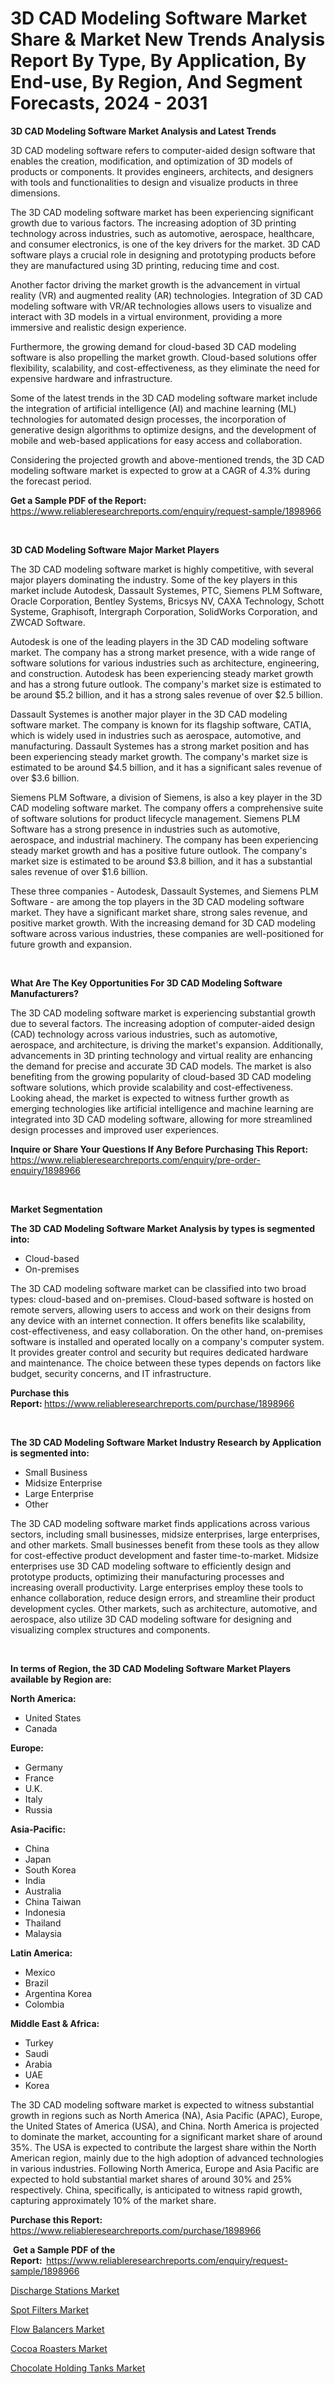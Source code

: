 <p><h1>3D CAD Modeling Software Market Share & Market New Trends Analysis Report By Type, By Application, By End-use, By Region, And Segment Forecasts, 2024 - 2031</h1></p><p><strong>3D CAD Modeling Software Market Analysis and Latest Trends</strong></p>
<p><p>3D CAD modeling software refers to computer-aided design software that enables the creation, modification, and optimization of 3D models of products or components. It provides engineers, architects, and designers with tools and functionalities to design and visualize products in three dimensions.</p><p>The 3D CAD modeling software market has been experiencing significant growth due to various factors. The increasing adoption of 3D printing technology across industries, such as automotive, aerospace, healthcare, and consumer electronics, is one of the key drivers for the market. 3D CAD software plays a crucial role in designing and prototyping products before they are manufactured using 3D printing, reducing time and cost.</p><p>Another factor driving the market growth is the advancement in virtual reality (VR) and augmented reality (AR) technologies. Integration of 3D CAD modeling software with VR/AR technologies allows users to visualize and interact with 3D models in a virtual environment, providing a more immersive and realistic design experience.</p><p>Furthermore, the growing demand for cloud-based 3D CAD modeling software is also propelling the market growth. Cloud-based solutions offer flexibility, scalability, and cost-effectiveness, as they eliminate the need for expensive hardware and infrastructure.</p><p>Some of the latest trends in the 3D CAD modeling software market include the integration of artificial intelligence (AI) and machine learning (ML) technologies for automated design processes, the incorporation of generative design algorithms to optimize designs, and the development of mobile and web-based applications for easy access and collaboration.</p><p>Considering the projected growth and above-mentioned trends, the 3D CAD modeling software market is expected to grow at a CAGR of 4.3% during the forecast period.</p></p>
<p><strong>Get a Sample PDF of the Report:&nbsp;</strong> <a href="https://www.reliableresearchreports.com/enquiry/request-sample/1898966">https://www.reliableresearchreports.com/enquiry/request-sample/1898966</a></p>
<p>&nbsp;</p>
<p><strong>3D CAD Modeling Software Major Market Players</strong></p>
<p><p>The 3D CAD modeling software market is highly competitive, with several major players dominating the industry. Some of the key players in this market include Autodesk, Dassault Systemes, PTC, Siemens PLM Software, Oracle Corporation, Bentley Systems, Bricsys NV, CAXA Technology, Schott Systeme, Graphisoft, Intergraph Corporation, SolidWorks Corporation, and ZWCAD Software.</p><p>Autodesk is one of the leading players in the 3D CAD modeling software market. The company has a strong market presence, with a wide range of software solutions for various industries such as architecture, engineering, and construction. Autodesk has been experiencing steady market growth and has a strong future outlook. The company's market size is estimated to be around $5.2 billion, and it has a strong sales revenue of over $2.5 billion.</p><p>Dassault Systemes is another major player in the 3D CAD modeling software market. The company is known for its flagship software, CATIA, which is widely used in industries such as aerospace, automotive, and manufacturing. Dassault Systemes has a strong market position and has been experiencing steady market growth. The company's market size is estimated to be around $4.5 billion, and it has a significant sales revenue of over $3.6 billion.</p><p>Siemens PLM Software, a division of Siemens, is also a key player in the 3D CAD modeling software market. The company offers a comprehensive suite of software solutions for product lifecycle management. Siemens PLM Software has a strong presence in industries such as automotive, aerospace, and industrial machinery. The company has been experiencing steady market growth and has a positive future outlook. The company's market size is estimated to be around $3.8 billion, and it has a substantial sales revenue of over $1.6 billion.</p><p>These three companies - Autodesk, Dassault Systemes, and Siemens PLM Software - are among the top players in the 3D CAD modeling software market. They have a significant market share, strong sales revenue, and positive market growth. With the increasing demand for 3D CAD modeling software across various industries, these companies are well-positioned for future growth and expansion.</p></p>
<p>&nbsp;</p>
<p><strong>What Are The Key Opportunities For 3D CAD Modeling Software Manufacturers?</strong></p>
<p><p>The 3D CAD modeling software market is experiencing substantial growth due to several factors. The increasing adoption of computer-aided design (CAD) technology across various industries, such as automotive, aerospace, and architecture, is driving the market's expansion. Additionally, advancements in 3D printing technology and virtual reality are enhancing the demand for precise and accurate 3D CAD models. The market is also benefiting from the growing popularity of cloud-based 3D CAD modeling software solutions, which provide scalability and cost-effectiveness. Looking ahead, the market is expected to witness further growth as emerging technologies like artificial intelligence and machine learning are integrated into 3D CAD modeling software, allowing for more streamlined design processes and improved user experiences.</p></p>
<p><strong>Inquire or Share Your Questions If Any Before Purchasing This Report:</strong> <a href="https://www.reliableresearchreports.com/enquiry/pre-order-enquiry/1898966">https://www.reliableresearchreports.com/enquiry/pre-order-enquiry/1898966</a></p>
<p>&nbsp;</p>
<p><strong>Market Segmentation</strong></p>
<p><strong>The 3D CAD Modeling Software Market Analysis by types is segmented into:</strong></p>
<p><ul><li>Cloud-based</li><li>On-premises</li></ul></p>
<p><p>The 3D CAD modeling software market can be classified into two broad types: cloud-based and on-premises. Cloud-based software is hosted on remote servers, allowing users to access and work on their designs from any device with an internet connection. It offers benefits like scalability, cost-effectiveness, and easy collaboration. On the other hand, on-premises software is installed and operated locally on a company's computer system. It provides greater control and security but requires dedicated hardware and maintenance. The choice between these types depends on factors like budget, security concerns, and IT infrastructure.</p></p>
<p><strong>Purchase this Report:&nbsp;</strong><a href="https://www.reliableresearchreports.com/purchase/1898966">https://www.reliableresearchreports.com/purchase/1898966</a></p>
<p>&nbsp;</p>
<p><strong>The 3D CAD Modeling Software Market Industry Research by Application is segmented into:</strong></p>
<p><ul><li>Small Business</li><li>Midsize Enterprise</li><li>Large Enterprise</li><li>Other</li></ul></p>
<p><p>The 3D CAD modeling software market finds applications across various sectors, including small businesses, midsize enterprises, large enterprises, and other markets. Small businesses benefit from these tools as they allow for cost-effective product development and faster time-to-market. Midsize enterprises use 3D CAD modeling software to efficiently design and prototype products, optimizing their manufacturing processes and increasing overall productivity. Large enterprises employ these tools to enhance collaboration, reduce design errors, and streamline their product development cycles. Other markets, such as architecture, automotive, and aerospace, also utilize 3D CAD modeling software for designing and visualizing complex structures and components.</p></p>
<p>&nbsp;</p>
<p><strong>In terms of Region, the 3D CAD Modeling Software Market Players available by Region are:</strong></p>
<p>
    <p> <strong> North America: </strong>
        <ul>
            <li>United States</li>
            <li>Canada</li>
        </ul>
        </p> 
    <p> <strong> Europe: </strong>
        <ul>
            <li>Germany</li>
            <li>France</li>
            <li>U.K.</li>
            <li>Italy</li>
            <li>Russia</li>
        </ul>
        </p> 
    <p> <strong> Asia-Pacific: </strong>
        <ul>
            <li>China</li>
            <li>Japan</li>
            <li>South Korea</li>
            <li>India</li>
            <li>Australia</li>
            <li>China Taiwan</li>
            <li>Indonesia</li>
            <li>Thailand</li>
            <li>Malaysia</li>
        </ul>
        </p> 
    <p> <strong> Latin America: </strong>
        <ul>
            <li>Mexico</li>
            <li>Brazil</li>
            <li>Argentina Korea</li>
            <li>Colombia</li>
        </ul>
        </p> 
    <p> <strong> Middle East & Africa: </strong>
        <ul>
            <li>Turkey</li>
            <li>Saudi</li>
            <li>Arabia</li>
            <li>UAE</li>
            <li>Korea</li>
        </ul>
    </p>
    </p>
<p><p>The 3D CAD modeling software market is expected to witness substantial growth in regions such as North America (NA), Asia Pacific (APAC), Europe, the United States of America (USA), and China. North America is projected to dominate the market, accounting for a significant market share of around 35%. The USA is expected to contribute the largest share within the North American region, mainly due to the high adoption of advanced technologies in various industries. Following North America, Europe and Asia Pacific are expected to hold substantial market shares of around 30% and 25% respectively. China, specifically, is anticipated to witness rapid growth, capturing approximately 10% of the market share.</p></p>
<p><strong>Purchase this Report: </strong><a href="https://www.reliableresearchreports.com/purchase/1898966">https://www.reliableresearchreports.com/purchase/1898966</a></p>
<p>&nbsp;<strong>Get a Sample PDF of the Report:&nbsp;&nbsp;</strong><a href="https://www.reliableresearchreports.com/enquiry/request-sample/1898966">https://www.reliableresearchreports.com/enquiry/request-sample/1898966</a></p>
<p><strong></strong></p>
<p><p><a href="https://medium.com/@zitakuvalis/discharge-stations-market-report-reveals-the-latest-trends-and-growth-opportunities-of-this-market-9ba0291d4408">Discharge Stations Market</a></p><p><a href="https://medium.com/@zitakuvalis/spot-filters-market-trends-forecast-and-competitive-analysis-to-2031-19e5ef886679">Spot Filters Market</a></p><p><a href="https://medium.com/@zitakuvalis/flow-balancers-market-size-cagr-trends-2024-2030-48c065cd84ce">Flow Balancers Market</a></p><p><a href="https://medium.com/@zitakuvalis/cocoa-roasters-market-analysis-its-cagr-market-segmentation-and-global-industry-overview-d24598eebc95">Cocoa Roasters Market</a></p><p><a href="https://medium.com/@zitakuvalis/chocolate-holding-tanks-market-size-cagr-trends-2024-2030-dfe32b3a6e40">Chocolate Holding Tanks Market</a></p></p>